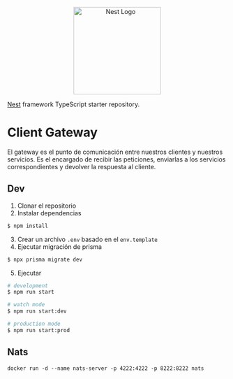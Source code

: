 <p align="center">
  <a href="http://nestjs.com/" target="blank"><img src="https://nestjs.com/img/logo-small.svg" width="200" alt="Nest Logo" /></a>
</p>

[Nest](https://github.com/nestjs/nest) framework TypeScript starter repository.

# Client Gateway
El gateway es el punto de comunicación entre nuestros clientes y nuestros servicios. Es el encargado de recibir las peticiones, enviarlas a los servicios correspondientes y devolver la respuesta al cliente.


## Dev

1. Clonar el repositorio
2. Instalar dependencias
```bash
$ npm install
```
3. Crear un archivo `.env` basado en el `env.template`
4. Ejecutar migración de prisma 

```bash
$ npx prisma migrate dev
```

5. Ejecutar 

```bash
# development
$ npm run start

# watch mode
$ npm run start:dev

# production mode
$ npm run start:prod
```

<!-- ## Test

```bash
# unit tests
$ npm run test

# e2e tests
$ npm run test:e2e

# test coverage
$ npm run test:cov
``` -->


## Nats
```
docker run -d --name nats-server -p 4222:4222 -p 8222:8222 nats
```
